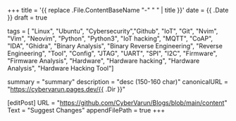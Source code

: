 +++
title = '{{ replace .File.ContentBaseName "-" " " | title }}'
date = {{ .Date }}
draft = true

tags = [
"Linux", "Ubuntu", "Cybersecurity","Github", "IoT",
"Git", "Nvim", "Vim", "Neovim", "Python", "Python3", 
"IoT hacking", "MQTT", "CoAP", "IDA", "Ghidra",
"Binary Analysis", "Binary Reverse Engineering",
"Reverse Engineering", "Tool", "Config", "JTAG",
"UART", "SPI", "I2C", "Firmware", "Firmware Analysis",
"Hardware", "Hardware hacking", "Hardware Analysis",
"Hardware Hacking Tool"] 

summary = "summary"
description = "desc (150-160 char)"
canonicalURL = "https://cybervarun.pages.dev/{{ .Dir }}" 

[editPost]
URL = "https://github.com/CyberVarun/Blogs/blob/main/content"
Text = "Suggest Changes"
appendFilePath = true
+++
